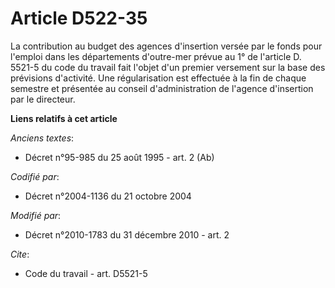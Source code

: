 # Article D522-35

La contribution au budget des agences d'insertion versée par le fonds pour l'emploi dans les départements d'outre-mer prévue
au 1° de l'article D. 5521-5 du code du travail fait l'objet d'un premier versement sur la base des prévisions d'activité.
Une régularisation est effectuée à la fin de chaque semestre et présentée au conseil d'administration de l'agence d'insertion
par le directeur.

**Liens relatifs à cet article**

_Anciens textes_:

  - Décret n°95-985 du 25 août 1995 - art. 2 (Ab)

_Codifié par_:

  - Décret n°2004-1136 du 21 octobre 2004

_Modifié par_:

  - Décret n°2010-1783 du 31 décembre 2010 - art. 2

_Cite_:

  - Code du travail - art. D5521-5
